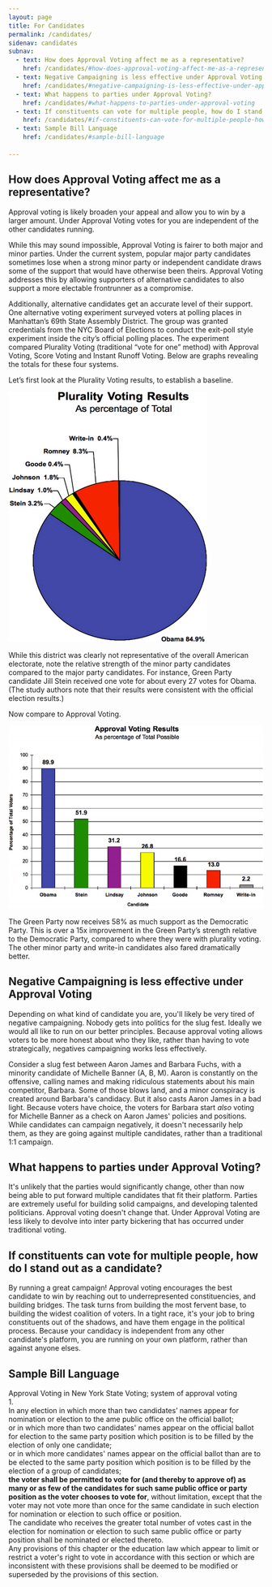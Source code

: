 ```yaml
---
layout: page
title: For Candidates
permalink: /candidates/
sidenav: candidates
subnav:
  - text: How does Approval Voting affect me as a representative?
    href: /candidates/#how-does-approval-voting-affect-me-as-a-representative
  - text: Negative Campaigning is less effective under Approval Voting
    href: /candidates/#negative-campaigning-is-less-effective-under-approval-voting
  - text: What happens to parties under Approval Voting?
    href: /candidates/#what-happens-to-parties-under-approval-voting
  - text: If constituents can vote for multiple people, how do I stand out as a candidate?
    href: /candidates/#if-constituents-can-vote-for-multiple-people-how-do-i-stand-out-as-a-candidate
  - text: Sample Bill Language
    href: /candidates/#sample-bill-language

---
```


## How does Approval Voting affect me as a representative?

Approval voting is likely broaden your appeal and allow you to win by a larger amount. Under Approval Voting votes for you are independent of the other candidates running.

While this may sound impossible, Approval Voting is fairer to both major and minor parties. Under the current system, popular major party candidates sometimes lose when a strong minor party or independent candidate draws some of the support that would have otherwise been theirs. Approval Voting addresses this by allowing supporters of alternative candidates to also support a more electable frontrunner as a compromise.

Additionally, alternative candidates get an accurate level of their support. One alternative voting experiment surveyed voters at polling places in Manhattan’s 69th State Assembly District. The group was granted credentials from the NYC Board of Elections to conduct the exit-poll style experiment inside the city’s official polling places. The experiment compared Plurality Voting (traditional “vote for one” method) with Approval Voting, Score Voting and Instant Runoff Voting. Below are graphs revealing the totals for these four systems.

Let’s first look at the Plurality Voting results, to establish a baseline.



![](/assets/plurality_voting_results_example_pie_chart.png)

While this district was clearly not representative of the overall American electorate, note the relative strength of the minor party candidates compared to the major party candidates. For instance, Green Party candidate Jill Stein received one vote for about every 27 votes for Obama. (The study authors note that their results were consistent with the official election results.)

Now compare to Approval Voting.

![](/assets/approval_voting_results_example_chart.png)

The Green Party now receives 58% as much support as the Democratic Party. This is over a 15x improvement in the Green Party’s strength relative to the Democratic Party, compared to where they were with plurality voting. The other minor party and write-in candidates also fared dramatically better.


## Negative Campaigning is less effective under Approval Voting

Depending on what kind of candidate you are, you'll likely be very tired of negative campaigning. Nobody gets into politics for the slug fest. Ideally we would all like to run on our better principles. Because approval voting allows voters to be more honest about who they like, rather than having to vote strategically, negatives campaigning works less effectively. 

Consider a slug fest between Aaron James and Barbara Fuchs, with a minority candidate of Michelle Banner (A, B, M). Aaron is constantly on the offensive, calling names and making ridiculous statements about his main competitor, Barbara. Some of those blows land, and a minor conspiracy is created around Barbara's candidacy. But it also casts Aaron James in a bad light. Because voters have choice, the voters for Barbara start *also* voting for Michelle Banner as a check on Aaron James' policies and positions. While candidates can campaign negatively, it doesn't necessarily help them, as they are going against multiple candidates, rather than a traditional 1:1 campaign.

## What happens to parties under Approval Voting?

It's unlikely that the parties would significantly change, other than now being able to put forward multiple candidates that fit their platform. Parties are extremely useful for building solid campaigns, and developing talented politicians. Approval voting doesn't change that. Under Approval Voting are less likely to devolve into inter party bickering that has occurred under traditional voting.

## If constituents can vote for multiple people, how do I stand out as a candidate?

By running a great campaign! Approval voting encourages the best candidate to win by reaching out to underrepresented constituencies, and building bridges. The task turns from building the most fervent base, to building the widest coalition of voters. In a tight race, it's your job to bring constituents out of the shadows, and have them engage in the political process.
Because your candidacy is independent from any other candidate's platform, you are running on your own platform, rather than against anyone elses.

## Sample Bill Language
<p>Approval Voting in New York State Voting; system of approval voting<br />1. <br />In any election in which more than two candidates’
names appear for nomination or election to the ame public office on the official ballot;<br /> or in which more than two candidates'
names appear on the official ballot for election to the same party position which position is to be filled by the election
of only one candidate;<br /> or in which more candidates' names appear on the official ballot than are to be elected to the
same party position which position is to be filled by the election of a group of candidates;<b><br />the voter shall be permitted
to vote for (and thereby to approve of) as many or as few of the candidates for such same public office or party position
as the voter chooses to vote for</b>, without limitation, except that the voter may not vote more than once for the same
candidate in such election for nomination or election to such office or position.<br /> The candidate who receives the greater
total number of votes cast in the election for nomination or election to such same public office or party position shall
be nominated or elected thereto. <br />Any provisions of this chapter or the education law which appear to limit or restrict a voter's right to vote in accordance with this section or which are inconsistent with these provisions shall be deemed
to be modified or superseded by the provisions of this section.</p>
